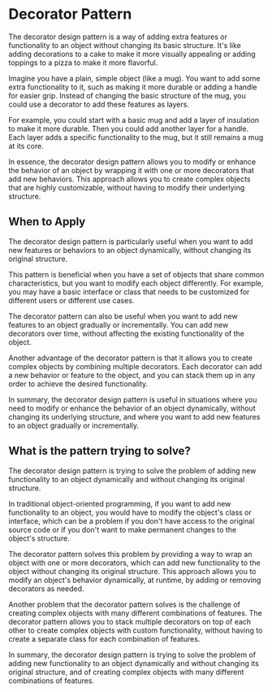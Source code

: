 # Decorator Pattern

The decorator design pattern is a way of adding extra features or functionality to an object without changing its basic structure. It's like adding decorations to a cake to make it more visually appealing or adding toppings to a pizza to make it more flavorful.

Imagine you have a plain, simple object (like a mug). You want to add some extra functionality to it, such as making it more durable or adding a handle for easier grip. Instead of changing the basic structure of the mug, you could use a decorator to add these features as layers.

For example, you could start with a basic mug and add a layer of insulation to make it more durable. Then you could add another layer for a handle. Each layer adds a specific functionality to the mug, but it still remains a mug at its core.

In essence, the decorator design pattern allows you to modify or enhance the behavior of an object by wrapping it with one or more decorators that add new behaviors. This approach allows you to create complex objects that are highly customizable, without having to modify their underlying structure.

## When to Apply

The decorator design pattern is particularly useful when you want to add new features or behaviors to an object dynamically, without changing its original structure.

This pattern is beneficial when you have a set of objects that share common characteristics, but you want to modify each object differently. For example, you may have a basic interface or class that needs to be customized for different users or different use cases.

The decorator pattern can also be useful when you want to add new features to an object gradually or incrementally. You can add new decorators over time, without affecting the existing functionality of the object.

Another advantage of the decorator pattern is that it allows you to create complex objects by combining multiple decorators. Each decorator can add a new behavior or feature to the object, and you can stack them up in any order to achieve the desired functionality.

In summary, the decorator design pattern is useful in situations where you need to modify or enhance the behavior of an object dynamically, without changing its underlying structure, and where you want to add new features to an object gradually or incrementally.

## What is the pattern trying to solve?

The decorator design pattern is trying to solve the problem of adding new functionality to an object dynamically and without changing its original structure.

In traditional object-oriented programming, if you want to add new functionality to an object, you would have to modify the object's class or interface, which can be a problem if you don't have access to the original source code or if you don't want to make permanent changes to the object's structure.

The decorator pattern solves this problem by providing a way to wrap an object with one or more decorators, which can add new functionality to the object without changing its original structure. This approach allows you to modify an object's behavior dynamically, at runtime, by adding or removing decorators as needed.

Another problem that the decorator pattern solves is the challenge of creating complex objects with many different combinations of features. The decorator pattern allows you to stack multiple decorators on top of each other to create complex objects with custom functionality, without having to create a separate class for each combination of features.

In summary, the decorator design pattern is trying to solve the problem of adding new functionality to an object dynamically and without changing its original structure, and of creating complex objects with many different combinations of features.
